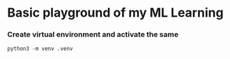 # Basic playground of my ML Learning

### Create virtual environment and activate the same
```python3 -m venv .venv```
